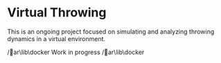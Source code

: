 # Virtual Throwing

This is an ongoing project focused on simulating and analyzing throwing dynamics in a virtual environment. 

/ar\lib\docker Work in progress /ar\lib\docker

